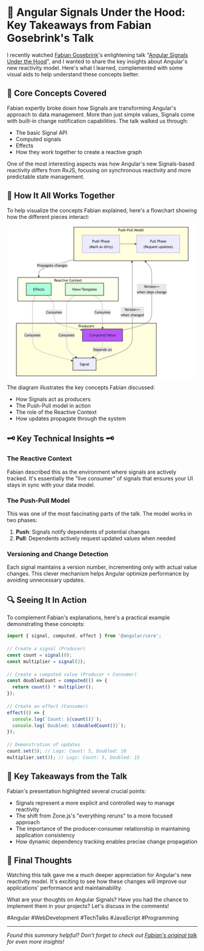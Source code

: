 # 🚀 Angular Signals Under the Hood: Key Takeaways from Fabian Gosebrink's Talk

I recently watched [Fabian Gosebrink](https://www.linkedin.com/article/edit/7250095172816973824/#)'s enlightening talk "[Angular Signals Under the Hood](https://youtu.be/8N_TDbZuF7M)", and I wanted to share the key insights about Angular's new reactivity model. Here's what I learned, complemented with some visual aids to help understand these concepts better.

## 🎯 Core Concepts Covered

Fabian expertly broke down how Signals are transforming Angular's approach to data management. More than just simple values, Signals come with built-in change notification capabilities. The talk walked us through:

- The basic Signal API
- Computed signals
- Effects
- How they work together to create a reactive graph

One of the most interesting aspects was how Angular's new Signals-based reactivity differs from RxJS, focusing on synchronous reactivity and more predictable state management.

## 🔄 How It All Works Together

To help visualize the concepts Fabian explained, here's a flowchart showing how the different pieces interact:

![Flowchart](./articles/signals-flowchart.png)

The diagram illustrates the key concepts Fabian discussed:

- How Signals act as producers
- The Push-Pull model in action
- The role of the Reactive Context
- How updates propagate through the system

## 🗝️ Key Technical Insights 🗝️

### The Reactive Context

Fabian described this as the environment where signals are actively tracked. It's essentially the "live consumer" of signals that ensures your UI stays in sync with your data model.

### The Push-Pull Model

This was one of the most fascinating parts of the talk. The model works in two phases:

1. **Push**: Signals notify dependents of potential changes
2. **Pull**: Dependents actively request updated values when needed

### Versioning and Change Detection

Each signal maintains a version number, incrementing only with actual value changes. This clever mechanism helps Angular optimize performance by avoiding unnecessary updates.

## 🔍 Seeing It In Action

To complement Fabian's explanations, here's a practical example demonstrating these concepts:

```typescript
import { signal, computed, effect } from '@angular/core';

// Create a signal (Producer)
const count = signal(0);
const multiplier = signal(2);

// Create a computed value (Producer + Consumer)
const doubledCount = computed(() => {
  return count() * multiplier();
});

// Create an effect (Consumer)
effect(() => {
  console.log(`Count: ${count()}`);
  console.log(`Doubled: ${doubledCount()}`);
});

// Demonstration of updates
count.set(5); // Logs: Count: 5, Doubled: 10
multiplier.set(3); // Logs: Count: 5, Doubled: 15
```

## 📌 Key Takeaways from the Talk

Fabian's presentation highlighted several crucial points:

- Signals represent a more explicit and controlled way to manage reactivity
- The shift from Zone.js's "everything reruns" to a more focused approach
- The importance of the producer-consumer relationship in maintaining application consistency
- How dynamic dependency tracking enables precise change propagation

## 💭 Final Thoughts

Watching this talk gave me a much deeper appreciation for Angular's new reactivity model. It's exciting to see how these changes will improve our applications' performance and maintainability.

What are your thoughts on Angular Signals? Have you had the chance to implement them in your projects? Let's discuss in the comments!

#Angular #WebDevelopment #TechTalks #JavaScript #Programming

---

_Found this summary helpful?
Don't forget to check out [Fabian's original talk](https://youtu.be/8N_TDbZuF7M) for even more insights!_
